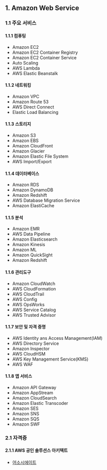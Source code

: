 ## 1. Amazon Web Service

### 1.1 주요 서비스

#### 1.1.1 컴퓨팅

- Amazon EC2
- Amazon EC2 Container Registry
- Amazon EC2 Container Service
- Auto Scaling
- AWS Lambda
- AWS Elastic Beanstalk

#### 1.1.2 네트워킹

- Amazon VPC
- Amazon Route 53
- AWS Direct Connect
- Elastic Load Balancing

#### 1.1.3 스토리지

- Amazon S3
- Amazon EBS
- Amazon CloudFront
- Amazon Glacier
- Amazon Elastic File System
- AWS Import/Export

#### 1.1.4 데이터베이스

- Amazon RDS
- Amazon DynamoDB
- Amazon Redshift
- AWS Database Migration Service
- Amazon ElastiCache

#### 1.1.5 분석

- Amazon EMR
- AWS Data Pipeline
- Amazon Elasticsearch
- Amazon Kinesis
- Amazon ML
- Amazon QuickSight
- Amazon Redshift

#### 1.1.6 관리도구

- Amazon CloudWatch
- AWS CloudFormation
- AWS CloudTrail
- AWS Config
- AWS OpsWorks
- AWS Service Catalog
- AWS Trusted Advisor

#### 1.1.7 보안 및 자격 증명

- AWS Identity ans Access Management(IAM)
- AWS Directory Service
- Amazon Inspector
- AWS CloudHSM
- AWS Key Management Service(KMS)
- AWS WAF

#### 1.1.8 앱 서비스

- Amazon API Gateway
- Amazon AppStream
- Amazon CloudSearch
- Amazon Elastic Transcoder
- Amazon SES
- Amazon SNS
- Amazon SQS
- Amazon SWF

### 2.1 자격증

#### 2.1.1 AWS 공인 솔루션스 아키텍트

- [어소시에이트](/document/cloud/aws/certified-solutions-architect-associate)
